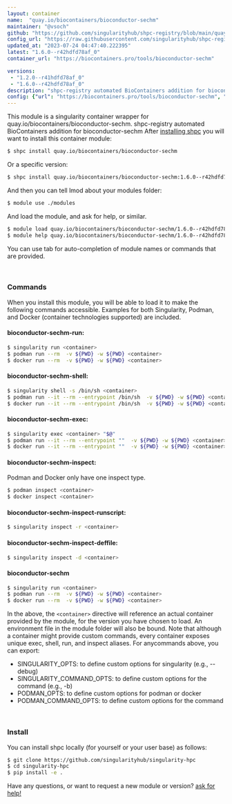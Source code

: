 ```yaml
---
layout: container
name:  "quay.io/biocontainers/bioconductor-sechm"
maintainer: "@vsoch"
github: "https://github.com/singularityhub/shpc-registry/blob/main/quay.io/biocontainers/bioconductor-sechm/container.yaml"
config_url: "https://raw.githubusercontent.com/singularityhub/shpc-registry/main/quay.io/biocontainers/bioconductor-sechm/container.yaml"
updated_at: "2023-07-24 04:47:40.222395"
latest: "1.6.0--r42hdfd78af_0"
container_url: "https://biocontainers.pro/tools/bioconductor-sechm"

versions:
 - "1.2.0--r41hdfd78af_0"
 - "1.6.0--r42hdfd78af_0"
description: "shpc-registry automated BioContainers addition for bioconductor-sechm"
config: {"url": "https://biocontainers.pro/tools/bioconductor-sechm", "maintainer": "@vsoch", "description": "shpc-registry automated BioContainers addition for bioconductor-sechm", "latest": {"1.6.0--r42hdfd78af_0": "sha256:7b61350711283c5ddb5a8674e6ed92804b2c4b54e28a09539657886b3a004b96"}, "tags": {"1.2.0--r41hdfd78af_0": "sha256:119f6cfdc33f3d9326e4bfc7f72b19e07b329b218bcce80b844fd5cf93d961cb", "1.6.0--r42hdfd78af_0": "sha256:7b61350711283c5ddb5a8674e6ed92804b2c4b54e28a09539657886b3a004b96"}, "docker": "quay.io/biocontainers/bioconductor-sechm"}
---
```


This module is a singularity container wrapper for quay.io/biocontainers/bioconductor-sechm.
shpc-registry automated BioContainers addition for bioconductor-sechm
After [installing shpc](#install) you will want to install this container module:


```bash
$ shpc install quay.io/biocontainers/bioconductor-sechm
```

Or a specific version:

```bash
$ shpc install quay.io/biocontainers/bioconductor-sechm:1.6.0--r42hdfd78af_0
```

And then you can tell lmod about your modules folder:

```bash
$ module use ./modules
```

And load the module, and ask for help, or similar.

```bash
$ module load quay.io/biocontainers/bioconductor-sechm/1.6.0--r42hdfd78af_0
$ module help quay.io/biocontainers/bioconductor-sechm/1.6.0--r42hdfd78af_0
```

You can use tab for auto-completion of module names or commands that are provided.

<br>

### Commands

When you install this module, you will be able to load it to make the following commands accessible.
Examples for both Singularity, Podman, and Docker (container technologies supported) are included.

#### bioconductor-sechm-run:

```bash
$ singularity run <container>
$ podman run --rm  -v ${PWD} -w ${PWD} <container>
$ docker run --rm  -v ${PWD} -w ${PWD} <container>
```

#### bioconductor-sechm-shell:

```bash
$ singularity shell -s /bin/sh <container>
$ podman run --it --rm --entrypoint /bin/sh  -v ${PWD} -w ${PWD} <container>
$ docker run --it --rm --entrypoint /bin/sh  -v ${PWD} -w ${PWD} <container>
```

#### bioconductor-sechm-exec:

```bash
$ singularity exec <container> "$@"
$ podman run --it --rm --entrypoint ""  -v ${PWD} -w ${PWD} <container> "$@"
$ docker run --it --rm --entrypoint ""  -v ${PWD} -w ${PWD} <container> "$@"
```

#### bioconductor-sechm-inspect:

Podman and Docker only have one inspect type.

```bash
$ podman inspect <container>
$ docker inspect <container>
```

#### bioconductor-sechm-inspect-runscript:

```bash
$ singularity inspect -r <container>
```

#### bioconductor-sechm-inspect-deffile:

```bash
$ singularity inspect -d <container>
```



#### bioconductor-sechm

```bash
$ singularity run <container>
$ podman run --rm  -v ${PWD} -w ${PWD} <container>
$ docker run --rm  -v ${PWD} -w ${PWD} <container>
```


In the above, the `<container>` directive will reference an actual container provided
by the module, for the version you have chosen to load. An environment file in the
module folder will also be bound. Note that although a container
might provide custom commands, every container exposes unique exec, shell, run, and
inspect aliases. For anycommands above, you can export:

 - SINGULARITY_OPTS: to define custom options for singularity (e.g., --debug)
 - SINGULARITY_COMMAND_OPTS: to define custom options for the command (e.g., -b)
 - PODMAN_OPTS: to define custom options for podman or docker
 - PODMAN_COMMAND_OPTS: to define custom options for the command

<br>

### Install

You can install shpc locally (for yourself or your user base) as follows:

```bash
$ git clone https://github.com/singularityhub/singularity-hpc
$ cd singularity-hpc
$ pip install -e .
```

Have any questions, or want to request a new module or version? [ask for help!](https://github.com/singularityhub/singularity-hpc/issues)